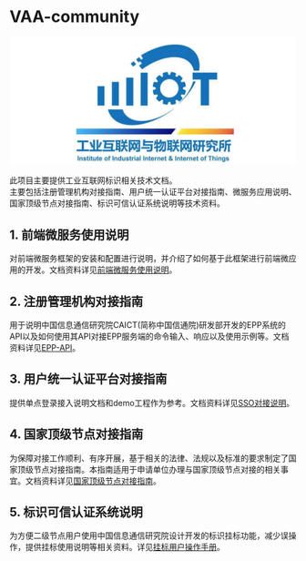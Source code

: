 # VAA-community  
  
![Alt text](./resourse/iiit.jpg)  
  
  此项目主要提供工业互联网标识相关技术文档。  
主要包括注册管理机构对接指南、用户统一认证平台对接指南、微服务应用说明、国家顶级节点对接指南、标识可信认证系统说明等技术资料。
## 1. 前端微服务使用说明
  对前端微服务框架的安装和配置进行说明，并介绍了如何基于此框架进行前端微应用的开发。文档资料详见[前端微服务使用说明](./前端微服务使用说明/前端微服务使用说明.md)。
## 2. 注册管理机构对接指南
  用于说明中国信息通信研究院CAICT(简称中国信通院)研发部开发的EPP系统的API以及如何使用其API对接EPP服务端的命令输入、响应以及使用示例等。文档资料详见[EPP-API](./前端微服务使用说明/前端微服务使用说明.md)。
## 3. 用户统一认证平台对接指南
  提供单点登录接入说明文档和demo工程作为参考。文档资料详见[SSO对接说明](./前端微服务使用说明/前端微服务使用说明.md)。
## 4. 国家顶级节点对接指南
  为保障对接工作顺利、有序开展，基于相关的法律、法规以及标准的要求制定了国家顶级节点对接指南。本指南适用于申请单位办理与国家顶级节点对接的相关事宜。文档资料详见[国家顶级节点对接指南](./前端微服务使用说明/前端微服务使用说明.md)。
## 5. 标识可信认证系统说明
  为方便二级节点用户使用中国信息通信研究院设计开发的标识挂标功能，减少误操作，提供挂标使用说明等相关资料。详见[挂标用户操作手册](./前端微服务使用说明/前端微服务使用说明.md)。
